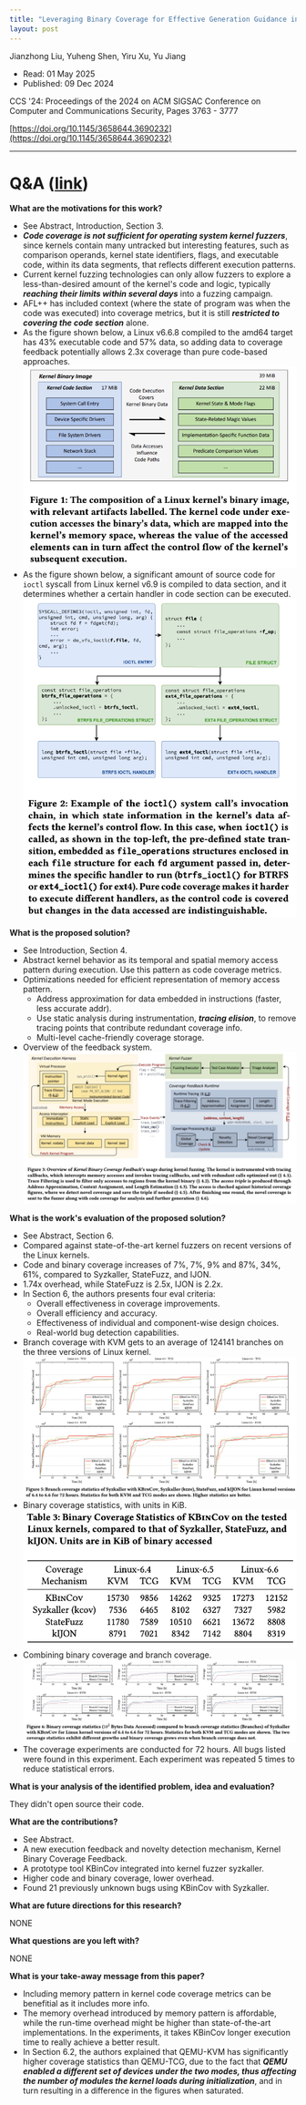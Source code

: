 ```yaml
---
title: "Leveraging Binary Coverage for Effective Generation Guidance in Kernel Fuzzing"
layout: post
---
```


Jianzhong Liu, Yuheng Shen, Yiru Xu, Yu Jiang

* Read: 01 May 2025
* Published: 09 Dec 2024

CCS '24: Proceedings of the 2024 on ACM SIGSAC Conference on Computer and Communications Security, Pages 3763 - 3777

[https://doi.org/10.1145/3658644.3690232](https://doi.org/10.1145/3658644.3690232)

---

# Q&A ([link](https://cseweb.ucsd.edu/~wgg/CSE210/howtoread.html))

**What are the motivations for this work?** 

* See Abstract, Introduction, Section 3.
* ***Code coverage is not sufficient for operating system kernel fuzzers***, since kernels contain many untracked but interesting features, such as comparison operands, kernel state identifiers, flags, and executable code, within its data segments, that reflects different execution patterns.
* Current kernel fuzzing technologies can only allow fuzzers to explore a less-than-desired amount of the kernel's code and logic, typically ***reaching their limits within several days*** into a fuzzing campaign.
* AFL++ has included context (where the state of program was when the code was executed) into coverage metrics, but it is still ***restricted to covering the code section*** alone.
* As the figure shown below, a Linux v6.6.8 compiled to the amd64 target has 43% executable code and 57% data, so adding data to coverage feedback potentially allows 2.3x coverage than pure code-based approaches.
![kernel image binary](/images/posts/kbincov/binary.png)
* As the figure shown below, a significant amount of source code for ```ioctl``` syscall from Linux kernel v6.9 is compiled to data section, and it determines whether a certain handler in code section can be executed.
![code](/images/posts/kbincov/ioctl.png)


**What is the proposed solution?**

* See Introduction, Section 4.
* Abstract kernel behavior as its temporal and spatial memory access pattern during execution. Use this pattern as code coverage metrics.
* Optimizations needed for efficient representation of memory access pattern.
    * Address approximation for data embedded in instructions (faster, less accurate addr).
    * Use static analysis during instrumentation, ***tracing elision***, to remove tracing points that contribute redundant coverage info.
    * Multi-level cache-friendly coverage storage.
* Overview of the feedback system.
![overview](/images/posts/kbincov/overview.png)

**What is the work's evaluation of the proposed solution?**

* See Abstract, Section 6.
* Compared against state-of-the-art kernel fuzzers on recent versions of the Linux kernels. 
* Code and binary coverage increases of 7%, 7%, 9% and 87%, 34%, 61%, compared to Syzkaller, StateFuzz, and IJON.
* 1.74x overhead, while StateFuzz is 2.5x, IJON is 2.2x.
* In Section 6, the authors presents four eval criteria:
    * Overall effectiveness in coverage improvements.
    * Overall efficiency and accuracy.
    * Effectiveness of individual and component-wise design choices.
    * Real-world bug detection capabilities.
* Branch coverage with KVM gets to an average of 124141 branches on the three versions of Linux kernel.
![branchcov](/images/posts/kbincov/branchcov.png)
* Binary coverage statistics, with units in KiB.
![bincov](/images/posts/kbincov/bincov.png)
* Combining binary coverage and branch coverage.
![branchbincov](/images/posts/kbincov/branchbincov.png)
* The coverage experiments are conducted for 72 hours. All bugs listed were found in this experiment. Each experiment was repeated 5 times to reduce statistical errors. 

**What is your analysis of the identified problem, idea and evaluation?**

They didn't open source their code.

**What are the contributions?**
* See Abstract.
* A new execution feedback and novelty detection mechanism, Kernel Binary Coverage Feedback.
* A prototype tool KBinCov integrated into kernel fuzzer syzkaller. 
* Higher code and binary coverage, lower overhead.
* Found 21 previously unknown bugs using KBinCov with Syzkaller.

**What are future directions for this research?**

NONE

**What questions are you left with?**

NONE

**What is your take-away message from this paper?**

* Including memory pattern in kernel code coverage metrics can be benefitial as it includes more info. 
* The memory overhead introduced by memory pattern is affordable, while the run-time overhead might be higher than state-of-the-art implementations. In the experiments, it takes KBinCov longer execution time to really achieve a better result.
* In Section 6.2, the authors explained that QEMU-KVM has significantly higher coverage statistics than QEMU-TCG, due to the fact that ***QEMU enabled a different set of devices under the two modes, thus affecting the number of modules the kernel loads during initialization***, and in turn resulting in a difference in the figures when saturated.
